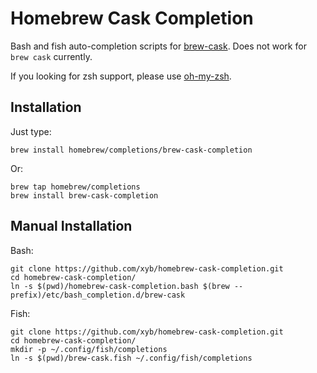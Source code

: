 # Homebrew Cask Completion

Bash and fish auto-completion scripts for [brew-cask](https://github.com/caskroom/homebrew-cask/). Does not work for `brew cask` currently.

If you looking for zsh support, please use [oh-my-zsh](https://github.com/robbyrussell/oh-my-zsh).

## Installation

Just type:

    brew install homebrew/completions/brew-cask-completion

Or:

    brew tap homebrew/completions
    brew install brew-cask-completion

## Manual Installation

Bash:

    git clone https://github.com/xyb/homebrew-cask-completion.git
    cd homebrew-cask-completion/
    ln -s $(pwd)/homebrew-cask-completion.bash $(brew --prefix)/etc/bash_completion.d/brew-cask

Fish:

    git clone https://github.com/xyb/homebrew-cask-completion.git
    cd homebrew-cask-completion/
    mkdir -p ~/.config/fish/completions
    ln -s $(pwd)/brew-cask.fish ~/.config/fish/completions
